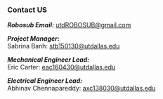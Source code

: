 ### Contact US 

**_Robosub Email:_** [utdROBOSUB@gmail.com](mailto:utdROBOSUB@gmail.com)

**_Project Manager:_** 
<br>Sabrina Banh: [stb150130@utdallas.edu](mailto:stb150130@utdallas.edu)

**_Mechanical Engineer Lead:_** 
<br>Eric Carter: [eac160430@utdallas.edu](mailto:eac160430@utdallas.edu) 

**_Electrical Engineer Lead:_**   
Abhinav Chennapareddy: [axc138030@utdallas.edu](mailto:axc138030@utdallas.edu) 






